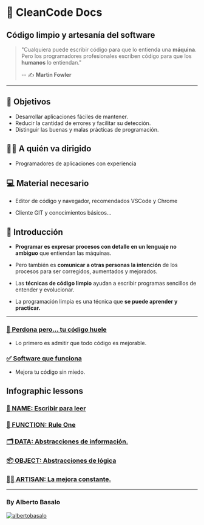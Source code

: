 # 🧼 CleanCode Docs

## Código limpio y artesanía del software

> "Cualquiera puede escribir código para que lo entienda una **máquina**. Pero los programadores profesionales escriben código para que los **humanos** lo entiendan."
>
> -- ✍️ **Martin Fowler**

---

## 🎯 Objetivos

- Desarrollar aplicaciones fáciles de mantener.
- Reducir la cantidad de errores y facilitar su detección.
- Distinguir las buenas y malas prácticas de programación.

## 👨‍💻 A quién va dirigido

- Programadores de aplicaciones con experiencia

## 💻 Material necesario

- Editor de código y navegador, recomendados VSCode y Chrome

- Cliente GIT y conocimientos básicos...

## 🏁 Introducción

- **Programar es expresar procesos con detalle en un lenguaje no ambiguo** que entiendan las máquinas.

- Pero también es **comunicar a otras personas la intención** de los procesos para ser corregidos, aumentados y mejorados.

- Las **técnicas de código limpio** ayudan a escribir programas sencillos de entender y evolucionar.

- La programación limpia es una técnica que **se puede aprender y practicar.**

---

### [🤢 Perdona pero... tu código huele](./1-perdona_pero_tu_codigo_huele.md)

- Lo primero es admitir que todo código es mejorable.

### [✅ Software que funciona](./docs/2-software_que_funciona.md)

- Mejora tu código sin miedo.

## Infographic lessons

### [📘 NAME: Escribir para leer](./1-Writing_Code.png)

### [🔀 FUNCTION: Rule One](.docs/2-function/1-declaracion_asignacion_e_invocacion.md)

### [🗂️ DATA: Abstracciones de información.](https://github.com/LabsAdemy/Docs-CleanCode-Intro/tree/DATA)

### [📦 OBJECT: Abstracciones de lógica](https://github.com/LabsAdemy/Docs-CleanCode-Intro/tree/OBJECT)

### [👨‍🍳 ARTISAN: La mejora constante.](https://github.com/LabsAdemy/Docs-CleanCode-Intro/tree/ARTISAN)

---

<footer>
  <h3>By Alberto Basalo</h3>
  <p >
   <a href="https://twitter.com/albertobasalo" target="blank"><img src="https://img.shields.io/twitter/follow/albertobasalo?logo=twitter&style=for-the-badge" alt="albertobasalo" /></a>
</footer>
